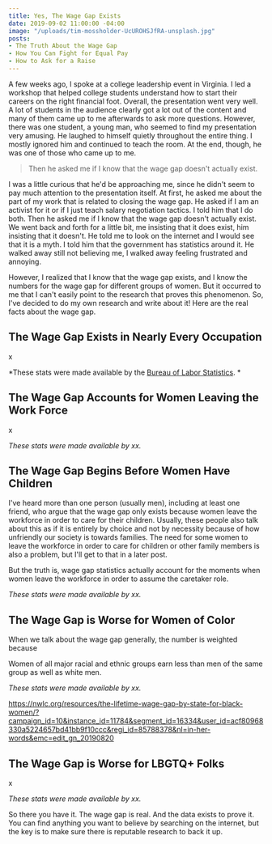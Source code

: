 ```yaml
---
title: Yes, The Wage Gap Exists
date: 2019-09-02 11:00:00 -04:00
image: "/uploads/tim-mossholder-UcUROHSJfRA-unsplash.jpg"
posts:
- The Truth About the Wage Gap
- How You Can Fight for Equal Pay
- How to Ask for a Raise
---
```


A few weeks ago, I spoke at a college leadership event in Virginia. I led a workshop that helped college students understand how to start their careers on the right financial foot. Overall, the presentation went very well. A lot of students in the audience clearly got a lot out of the content and many of them came up to me afterwards to ask more questions. However, there was one student, a young man, who seemed to find my presentation very amusing. He laughed to himself quietly throughout the entire thing. I mostly ignored him and continued to teach the room. At the end, though, he was one of those who came up to me.

> Then he asked me if I know that the wage gap doesn't actually exist.

I was a little curious that he'd be approaching me, since he didn't seem to pay much attention to the presentation itself. At first, he asked me about the part of my work that is related to closing the wage gap. He asked if I am an activist for it or if I just teach salary negotiation tactics. I told him that I do both. Then he asked me if I know that the wage gap doesn't actually exist. We went back and forth for a little bit, me insisting that it does exist, him insisting that it doesn't. He told me to look on the internet and I would see that it is a myth. I told him that the government has statistics around it. He walked away still not believing me, I walked away feeling frustrated and annoying.

However, I realized that I know that the wage gap exists, and I know the numbers for the wage gap for different groups of women. But it occurred to me that I can't easily point to the research that proves this phenomenon. So, I've decided to do my own research and write about it! Here are the real facts about the wage gap.

## The Wage Gap Exists in Nearly Every Occupation

x

*These stats were made available by the [Bureau of Labor Statistics](https://www.bls.gov/cps/cpsaat39.pdf). *

## The Wage Gap Accounts for Women Leaving the Work Force

x

*These stats were made available by xx.*

## The Wage Gap Begins Before Women Have Children

I've heard more than one person (usually men), including at least one friend, who argue that the wage gap only exists because women leave the workforce in order to care for their children. Usually, these people also talk about this as if it is entirely by choice and not by necessity because of how unfriendly our society is towards families. The need for some women to leave the workforce in order to care for children or other family members is also a problem, but I'll get to that in a later post. 

But the truth is, wage gap statistics actually account for the moments when women leave the workforce in order to assume the caretaker role. 

*These stats were made available by xx.*

## The Wage Gap is Worse for Women of Color

When we talk about the wage gap generally, the number is weighted because 

Women of all major racial and ethnic groups earn less than men of the same group as well as white men.

*These stats were made available by xx.*

[https://nwlc.org/resources/the-lifetime-wage-gap-by-state-for-black-women/?campaign_id=10&instance_id=11784&segment_id=16334&user_id=acf80968330a5224657bd41bb9f10ccc&regi_id=85788378&nl=in-her-words&emc=edit_gn_20190820 ](https://nwlc.org/resources/the-lifetime-wage-gap-by-state-for-black-women/?campaign_id=10&instance_id=11784&segment_id=16334&user_id=acf80968330a5224657bd41bb9f10ccc&regi_id=85788378&nl=in-her-words&emc=edit_gn_20190820)

## The Wage Gap is Worse for LBGTQ\+ Folks

x

*These stats were made available by xx.*

So there you have it. The wage gap is real. And the data exists to prove it. You can find anything you want to believe by searching on the internet, but the key is to make sure there is reputable research to back it up.